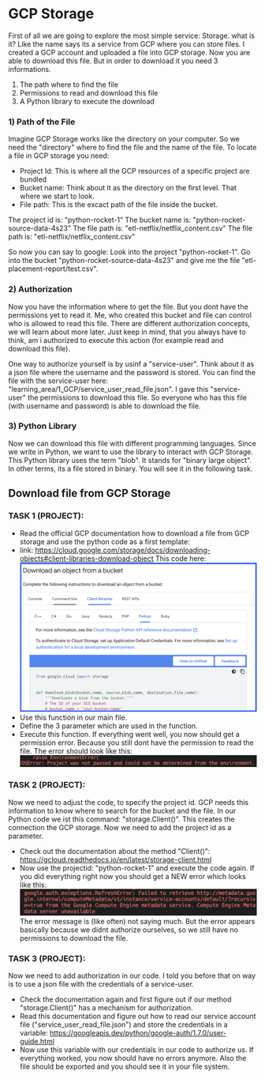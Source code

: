 
# GCP Storage
First of all we are going to explore the most simple service: Storage. what is it? Like the name says its a service from GCP where you can store files. 
I created a GCP account and uploaded a file into GCP storage. Now you are able to download this file. But in order to download it you need 3 informations.

1) The path where to find the file
2) Permissions to read and download this file
3) A Python library to execute the download

### 1) Path of the File
Imagine GCP Storage works like the directory on your computer. So we need the "directory" where to find the file and the name of the file. To locate a file in GCP storage you need:
- Project Id: This is where all the GCP resources of a specific project are bundled
- Bucket name: Think about it as the directory on the first level. That where we start to look.
- File path: This is the excact path of the file inside the bucket.

The project id is: "python-rocket-1"
The bucket name is: "python-rocket-source-data-4s23"
The file path is: "etl-netflix/netflix_content.csv"
The file path is: "etl-netflix/netflix_content.csv"

So now you can say to google: Look into the project "python-rocket-1". Go into the bucket "python-rocket-source-data-4s23" and give me the file "etl-placement-report/test.csv".

### 2) Authorization
Now you have the information where to get the file. But you dont have the permissions yet to read it. 
Me, who created this bucket and file can control who is allowed to read this file.
There are different authorization concepts, we will learn about more later. Just keep in mind, that you always have to think, am i authorized to execute this action (for example read and download this file).

One way to authorize yourself is by usinf a "service-user". Think about it as a json file where the username and the password is stored.  You can find the file with the service-user here: "learning_area/1_GCP/service_user_read_file.json".
I gave this "service-user" the permissions to download this file. So everyone who has this file (with username and password) is able to download the file.

### 3) Python Library
Now we can download this file with different programming languages. Since we write in Python, we want to use the library to interact with GCP Storage. This Python library uses the term "blob". It stands for "binary large object". In other terms, its a file stored in binary. You will see it in the following task.



## Download file from GCP Storage
### TASK 1 (PROJECT):
- Read the official GCP documentation how to download a file from GCP storage and use the python code as a first template:
- link: https://cloud.google.com/storage/docs/downloading-objects#client-libraries-download-object
This code here:
![image](assets/gcp_storage_python_3.png)
- Use this function in our main file.
- Define the 3 parameter which are used in the function.
- Execute this function. If everything went well, you now should get a permission error. Because you still dont have the permission to read the file. The error should look like this:
![image](assets/project_error.png)


### TASK 2 (PROJECT):
Now we need to adjust the code, to specify the project id. GCP needs this information to know where to search for the bucket and the file. In our Python code we ist this command:
"storage.Client()". This creates the connection the GCP storage. Now we need to add the project id as a parameter. 
- Check out the documentation about the method "Client()": https://gcloud.readthedocs.io/en/latest/storage-client.html
- Now use the projectid: "python-rocket-1" and execute the code again.
If you did everything right now you should get a NEW error which looks like this:
![image](assets/gcp_storage_python_afterprojectid.png)
The error message is (like often) not saying much. But the error appears basically because we didnt authorize ourselves, so we still have no permissions to download the file.


### TASK 3 (PROJECT):
Now we need to add authorization in our code. I told you before that on way is to use a json file with the credentials of a service-user.

- Check the documentation again and first figure out if our method "storage.Client()" has a mechanism for authorization.
- Read this documentation and figure out how to read our service account file ("service_user_read_file.json") and store the credentials in a variable: https://googleapis.dev/python/google-auth/1.7.0/user-guide.html
- Now use this variable with our credentials in our code to authorize us.
If everything worked, you now should have no errors anymore. Also the file should be exported and you should see it in your file system.